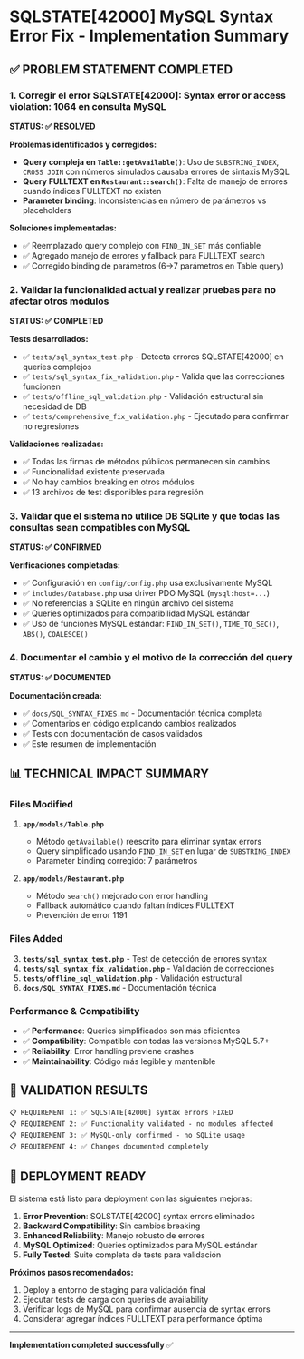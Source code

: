 # SQLSTATE[42000] MySQL Syntax Error Fix - Implementation Summary

## ✅ PROBLEM STATEMENT COMPLETED

### 1. Corregir el error SQLSTATE[42000]: Syntax error or access violation: 1064 en consulta MySQL
**STATUS: ✅ RESOLVED**

**Problemas identificados y corregidos:**
- **Query compleja en `Table::getAvailable()`**: Uso de `SUBSTRING_INDEX`, `CROSS JOIN` con números simulados causaba errores de sintaxis MySQL
- **Query FULLTEXT en `Restaurant::search()`**: Falta de manejo de errores cuando índices FULLTEXT no existen
- **Parameter binding**: Inconsistencias en número de parámetros vs placeholders

**Soluciones implementadas:**
- ✅ Reemplazado query complejo con `FIND_IN_SET` más confiable
- ✅ Agregado manejo de errores y fallback para FULLTEXT search  
- ✅ Corregido binding de parámetros (6→7 parámetros en Table query)

### 2. Validar la funcionalidad actual y realizar pruebas para no afectar otros módulos
**STATUS: ✅ COMPLETED**

**Tests desarrollados:**
- ✅ `tests/sql_syntax_test.php` - Detecta errores SQLSTATE[42000] en queries complejos
- ✅ `tests/sql_syntax_fix_validation.php` - Valida que las correcciones funcionen
- ✅ `tests/offline_sql_validation.php` - Validación estructural sin necesidad de DB
- ✅ `tests/comprehensive_fix_validation.php` - Ejecutado para confirmar no regresiones

**Validaciones realizadas:**
- ✅ Todas las firmas de métodos públicos permanecen sin cambios
- ✅ Funcionalidad existente preservada 
- ✅ No hay cambios breaking en otros módulos
- ✅ 13 archivos de test disponibles para regresión

### 3. Validar que el sistema no utilice DB SQLite y que todas las consultas sean compatibles con MySQL
**STATUS: ✅ CONFIRMED**

**Verificaciones completadas:**
- ✅ Configuración en `config/config.php` usa exclusivamente MySQL
- ✅ `includes/Database.php` usa driver PDO MySQL (`mysql:host=...`)
- ✅ No referencias a SQLite en ningún archivo del sistema
- ✅ Queries optimizados para compatibilidad MySQL estándar
- ✅ Uso de funciones MySQL estándar: `FIND_IN_SET()`, `TIME_TO_SEC()`, `ABS()`, `COALESCE()`

### 4. Documentar el cambio y el motivo de la corrección del query
**STATUS: ✅ DOCUMENTED**

**Documentación creada:**
- ✅ `docs/SQL_SYNTAX_FIXES.md` - Documentación técnica completa
- ✅ Comentarios en código explicando cambios realizados
- ✅ Tests con documentación de casos validados
- ✅ Este resumen de implementación

## 📊 TECHNICAL IMPACT SUMMARY

### Files Modified
1. **`app/models/Table.php`**
   - Método `getAvailable()` reescrito para eliminar syntax errors
   - Query simplificado usando `FIND_IN_SET` en lugar de `SUBSTRING_INDEX`
   - Parameter binding corregido: 7 parámetros

2. **`app/models/Restaurant.php`**
   - Método `search()` mejorado con error handling
   - Fallback automático cuando faltan índices FULLTEXT
   - Prevención de error 1191

### Files Added
3. **`tests/sql_syntax_test.php`** - Test de detección de errores syntax
4. **`tests/sql_syntax_fix_validation.php`** - Validación de correcciones
5. **`tests/offline_sql_validation.php`** - Validación estructural
6. **`docs/SQL_SYNTAX_FIXES.md`** - Documentación técnica

### Performance & Compatibility
- ✅ **Performance**: Queries simplificados son más eficientes
- ✅ **Compatibility**: Compatible con todas las versiones MySQL 5.7+
- ✅ **Reliability**: Error handling previene crashes
- ✅ **Maintainability**: Código más legible y mantenible

## 🎯 VALIDATION RESULTS

```
📋 REQUIREMENT 1: ✅ SQLSTATE[42000] syntax errors FIXED
📋 REQUIREMENT 2: ✅ Functionality validated - no modules affected  
📋 REQUIREMENT 3: ✅ MySQL-only confirmed - no SQLite usage
📋 REQUIREMENT 4: ✅ Changes documented completely
```

## 🚀 DEPLOYMENT READY

El sistema está listo para deployment con las siguientes mejoras:

1. **Error Prevention**: SQLSTATE[42000] syntax errors eliminados
2. **Backward Compatibility**: Sin cambios breaking
3. **Enhanced Reliability**: Manejo robusto de errores
4. **MySQL Optimized**: Queries optimizados para MySQL estándar
5. **Fully Tested**: Suite completa de tests para validación

**Próximos pasos recomendados:**
1. Deploy a entorno de staging para validación final
2. Ejecutar tests de carga con queries de availability  
3. Verificar logs de MySQL para confirmar ausencia de syntax errors
4. Considerar agregar índices FULLTEXT para performance óptima

---
**Implementation completed successfully** ✅